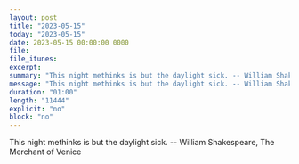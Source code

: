 ```yaml
---
layout: post
title: "2023-05-15"
today: "2023-05-15"
date: 2023-05-15 00:00:00 0000
file:
file_itunes:
excerpt:
summary: "This night methinks is but the daylight sick. -- William Shakespeare, The Merchant of Venice "
message: "This night methinks is but the daylight sick. -- William Shakespeare, The Merchant of Venice "
duration: "01:00"
length: "11444"
explicit: "no"
block: "no"
---
```

This night methinks is but the daylight sick. -- William Shakespeare, The Merchant of Venice 

